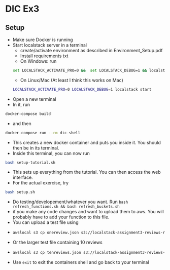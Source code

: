 # DIC Ex3

## Setup

- Make sure Docker is running
- Start localstack server in a terminal
  -  create/activate environment as described in Environment_Setup.pdf
  - Install requirements txt
  -  On Windows: run
  ```bash
  set LOCALSTACK_ACTIVATE_PRO=0 &&  set LOCALSTACK_DEBUG=1 && localstack start
  ```
  - On Linux/Mac (At least I think this works on Mac)
  ```bash
  LOCALSTACK_ACTIVATE_PRO=0 LOCALSTACK_DEBUG=1 localstack start
  ```
- Open a new terminal
- In it, run
```bash
docker-compose build 
```
- and then
```bash
docker-compose run --rm dic-shell
```
- This creates a new docker container and puts you inside it. You should then be in its terminal.
- Inside this terminal, you can now run
```bash
bash setup-tutorial.sh
```
- This sets up everything from the tutorial. You can then access the web interface.
- For the actual exercise, try
```bash
bash setup.sh
```
- Do testing/developement/whatever you want. Run 
  ```bash refresh_functions.sh && bash refresh_buckets.sh```
- if you make any code changes and want to upload them to aws. You will probably have to add your function to this file.
- You can upload a test file using 
- ```bash
  awslocal s3 cp onereview.json s3://localstack-assignment3-reviews-raw
  ```
- Or the larger test file containing 10 reviews
- ```bash
  awslocal s3 cp tenreviews.json s3://localstack-assignment3-reviews-raw
  ```
- Use ```exit``` to exit the containers shell and go back to your terminal
